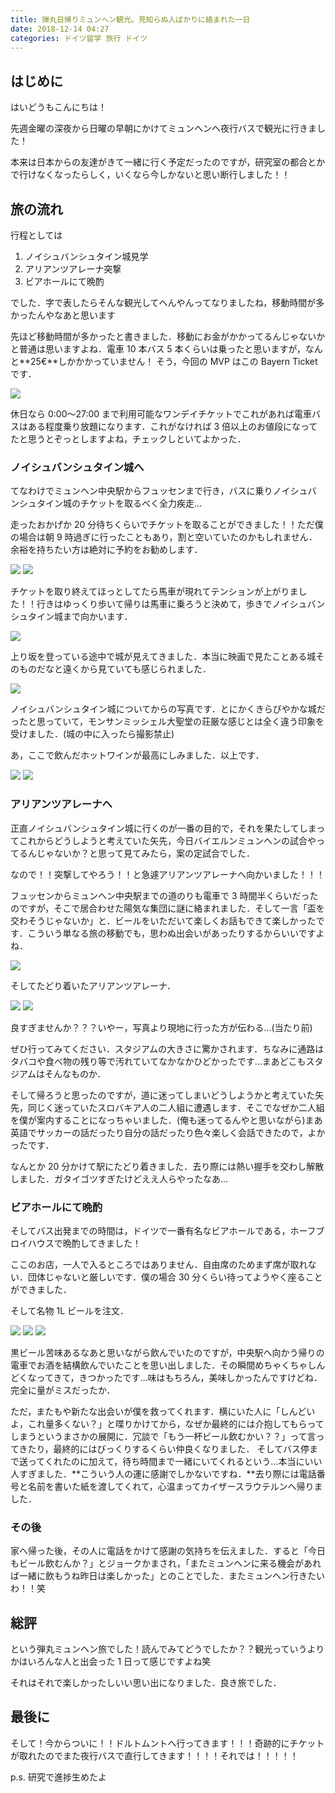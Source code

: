 ```yaml
---
title: 弾丸日帰りミュンヘン観光。見知らぬ人ばかりに絡まれた一日
date: 2018-12-14 04:27
categories: ドイツ留学 旅行 ドイツ
---
```


## はじめに

はいどうもこんにちは！

先週金曜の深夜から日曜の早朝にかけてミュンヘンへ夜行バスで観光に行きました！

本来は日本からの友達がきて一緒に行く予定だったのですが，研究室の都合とかで行けなくなったらしく，いくなら今しかないと思い断行しました！！

## 旅の流れ

行程としては

1. ノイシュバンシュタイン城見学
2. アリアンツアレーナ突撃
3. ビアホールにて晩酌

でした．字で表したらそんな観光してへんやんってなりましたね，移動時間が多かったんやなあと思います

先ほど移動時間が多かったと書きました．移動にお金がかかってるんじゃないかと普通は思いますよね．電車 10 本バス 5 本くらいは乗ったと思いますが，なんと**25€**しかかかっていません！
そう，今回の MVP はこの Bayern Ticket です．

<img src="/posts/20181214_arrive_at_munchen/ticket.jpg">

休日なら 0:00〜27:00 まで利用可能なワンデイチケットでこれがあれば電車バスはある程度乗り放題になります．これがなければ 3 倍以上のお値段になってたと思うとぞっとしますよね，チェックしといてよかった．

### ノイシュバンシュタイン城へ

てなわけでミュンヘン中央駅からフュッセンまで行き，バスに乗りノイシュバンシュタイン城のチケットを取るべく全力疾走…

走ったおかげか 20 分待ちくらいでチケットを取ることができました！！ただ僕の場合は朝 9 時過ぎに行ったこともあり，割と空いていたのかもしれません．余裕を持ちたい方は絶対に予約をお勧めします．

<img src="/posts/20181214_arrive_at_munchen/neuschwanstein_1.jpg">
<img src="/posts/20181214_arrive_at_munchen/neuschwanstein_2.jpg">

チケットを取り終えてほっとしてたら馬車が現れてテンションが上がりました！！行きはゆっくり歩いて帰りは馬車に乗ろうと決めて，歩きでノイシュバンシュタイン城まで向かいます．

<img src="/posts/20181214_arrive_at_munchen/neuschwanstein_3.jpg">

上り坂を登っている途中で城が見えてきました．本当に映画で見たことある城そのものだなと遠くから見ていても感じられました．

<img src="/posts/20181214_arrive_at_munchen/neuschwanstein_4.jpg">

ノイシュバンシュタイン城についてからの写真です．とにかくきらびやかな城だったと思っていて，モンサンミッシェル大聖堂の荘厳な感じとは全く違う印象を受けました．(城の中に入ったら撮影禁止)

あ，ここで飲んだホットワインが最高にしみました．以上です．

<img src="/posts/20181214_arrive_at_munchen/neuschwanstein_5.jpg">
<img src="/posts/20181214_arrive_at_munchen/neuschwanstein_6.jpg">

### アリアンツアレーナへ

正直ノイシュバンシュタイン城に行くのが一番の目的で，それを果たしてしまってこれからどうしようと考えていた矢先，今日バイエルンミュンヘンの試合やってるんじゃないか？と思って見てみたら，案の定試合でした．

なので！！突撃してやろう！！と急遽アリアンツアレーナへ向かいました！！！

フュッセンからミュンヘン中央駅までの道のりも電車で 3 時間半くらいだったのですが，そこで居合わせた陽気な集団に謎に絡まれました．そして一言「盃を交わそうじゃないか」と．ビールをいただいて楽しくお話もできて楽しかったです．こういう単なる旅の移動でも，思わぬ出会いがあったりするからいいですよね．

<img src="/posts/20181214_arrive_at_munchen/beer.jpg">

そしてたどり着いたアリアンツアレーナ．

<img src="/posts/20181214_arrive_at_munchen/allianz_1.jpg">
<img src="/posts/20181214_arrive_at_munchen/allianz_2.jpg">

良すぎませんか？？？いやー，写真より現地に行った方が伝わる…(当たり前)

ぜひ行ってみてください．スタジアムの大きさに驚かされます．ちなみに通路はタバコや食べ物の残り等で汚れていてなかなかひどかったです…まあどこもスタジアムはそんなものか．

そして帰ろうと思ったのですが，道に迷ってしまいどうしようかと考えていた矢先，同じく迷っていたスロバキア人の二人組に遭遇します．そこでなぜか二人組を僕が案内することになっちゃいました．(俺も迷ってるんやと思いながら)まあ英語でサッカーの話だったり自分の話だったり色々楽しく会話できたので，よかったです．

なんとか 20 分かけて駅にたどり着きました．去り際には熱い握手を交わし解散しました．ガタイゴツすぎたけどええ人らやったなあ…

### ビアホールにて晩酌

そしてバス出発までの時間は，ドイツで一番有名なビアホールである，ホーフブロイハウスで晩酌してきました！

ここのお店，一人で入るところではありません．自由席のためまず席が取れない．団体じゃないと厳しいです．僕の場合 30 分くらい待ってようやく座ることができました．

そして名物 1L ビールを注文．

<img src="/posts/20181214_arrive_at_munchen/beerhall_1.jpg">
<img src="/posts/20181214_arrive_at_munchen/beerhall_2.jpg">
<img src="/posts/20181214_arrive_at_munchen/beerhall_3.jpg">

黒ビール苦味あるなあと思いながら飲んでいたのですが，中央駅へ向かう帰りの電車でお酒を結構飲んでいたことを思い出しました．その瞬間めちゃくちゃしんどくなってきて，きつかったです…味はもちろん，美味しかったんですけどね．完全に量がミスだったか．

ただ，またもや新たな出会いが僕を救ってくれます．横にいた人に「しんどいよ，これ量多くない？」と喋りかけてから，なぜか最終的には介抱してもらってしまうというまさかの展開に．冗談で「もう一杯ビール飲むかい？？」って言ってきたり，最終的にはびっくりするくらい仲良くなりました．
そしてバス停まで送ってくれたのに加えて，待ち時間まで一緒にいてくれるという…本当にいい人すぎました．**こういう人の運に感謝でしかないですね．**去り際には電話番号と名前を書いた紙を渡してくれて，心温まってカイザースラウテルンへ帰りました．

### その後

家へ帰った後，その人に電話をかけて感謝の気持ちを伝えました．すると「今日もビール飲むんか？」とジョークかまされ，「またミュンヘンに来る機会があれば一緒に飲もうね昨日は楽しかった」とのことでした．またミュンヘン行きたいわ！！笑

## 総評

という弾丸ミュンヘン旅でした！読んでみてどうでしたか？？観光っていうよりかはいろんな人と出会った 1 日って感じですよね笑

それはそれで楽しかったしいい思い出になりました．良き旅でした．

## 最後に

そして！今からついに！！ドルトムントへ行ってきます！！！奇跡的にチケットが取れたのでまた夜行バスで直行してきます！！！！それでは！！！！！

p.s. 研究で進捗生めたよ
